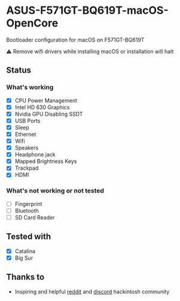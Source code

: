 # ASUS-F571GT-BQ619T-macOS-OpenCore

Bootloader configuration for macOS on F571GT-BQ619T

⚠️ Remove wifi drivers while installing macOS or installation will halt

## Status

### What's working

- [x] CPU Power Management
- [x] Intel HD 630 Graphics
- [x] Nvidia GPU Disabling SSDT
- [x] USB Ports
- [x] Sleep
- [x] Ethernet
- [x] Wifi
- [x] Speakers
- [x] Headphone jack
- [x] Mapped Brightness Keys
- [x] Trackpad
- [x] HDMI

### What's not working or not tested

- [ ] Fingerprint
- [ ] Bluetooth
- [ ] SD Card Reader

## Tested with

- [x] Catalina
- [x] Big Sur

## Thanks to

- Inspiring and helpful [reddit](https://www.reddit.com/r/hackintosh/) and [discord](https://discord.gg/u8V7N5C) hackintosh community
